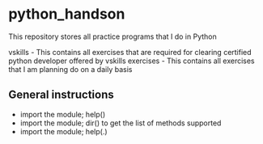 # python_handson
This repository stores all practice programs that I do in Python

vskills - This contains all exercises that are required for clearing certified python developer offered by vskills 
exercises - This contains all exercises that I am planning do on a daily basis

General instructions
--------------------

-	import the module; help(<module name>)
-	import the module; dir(<module name>) to get the list of methods supported
-	import the module; help(<module name>.<method name>)
